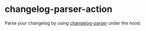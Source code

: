 # changelog-parser-action

Parse your changelog by using [changelog-parser](https://github.com/hypermodules/changelog-parser) under the hood.
